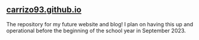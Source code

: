 ## [carrizo93.github.io](https://carrizo93.github.io/)

The repository for my future website and blog! 
I plan on having this up and operational before the beginning of the school year in September 2023.
